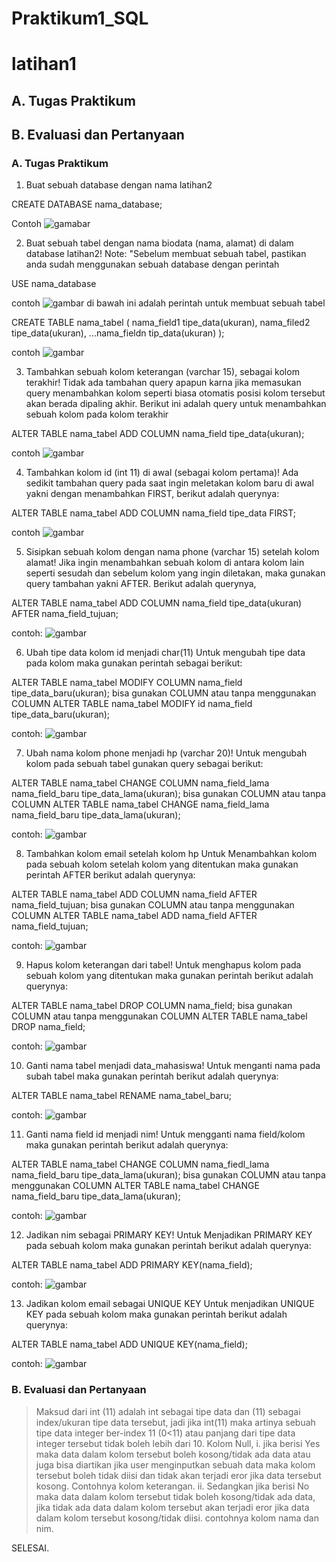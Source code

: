 # Praktikum1_SQL

# latihan1

## A. Tugas Praktikum
## B. Evaluasi dan Pertanyaan 

### A. Tugas Praktikum

1. Buat sebuah database dengan nama latihan2

CREATE DATABASE nama_database;

Contoh
![gamabar](image/create%20latihan2.png)

2. Buat sebuah tabel dengan nama biodata (nama, alamat) di dalam database latihan2!
Note: "Sebelum membuat sebuah tabel, pastikan anda sudah menggunakan sebuah database dengan perintah

USE nama_database

contoh
![gambar](image/USE%20database.png)
di bawah ini adalah perintah untuk membuat sebuah tabel

CREATE TABLE nama_tabel (
    nama_field1 tipe_data(ukuran),
    nama_filed2 tipe_data(ukuran),
    ...nama_fieldn tip_data(ukuran)
    );

contoh
![gambar](image/CREATE%20TABLE%20biodata.png)

3. Tambahkan sebuah kolom keterangan (varchar 15), sebagai kolom terakhir!
Tidak ada tambahan query apapun karna jika memasukan query menambahkan kolom seperti biasa otomatis posisi kolom tersebut akan berada dipaling akhir. Berikut ini adalah query untuk menambahkan sebuah kolom pada kolom terakhir

ALTER TABLE nama_tabel ADD COLUMN nama_field tipe_data(ukuran);

contoh
![gambar](image/add%20keterangan.png)

4. Tambahkan kolom id (int 11) di awal (sebagai kolom pertama)! Ada sedikit tambahan query pada saat ingin meletakan kolom baru di awal yakni dengan menambahkan FIRST, berikut adalah querynya:

ALTER TABLE nama_tabel ADD COLUMN nama_field tipe_data FIRST;

contoh
![gambar](image/add%20id.png)

5. Sisipkan sebuah kolom dengan nama phone (varchar 15) setelah kolom alamat!
Jika ingin menambahkan sebuah kolom di antara kolom lain seperti sesudah dan sebelum kolom yang ingin diletakan, maka gunakan query tambahan yakni AFTER. Berikut adalah querynya,

ALTER TABLE nama_tabel ADD COLUMN nama_field tipe_data(ukuran) AFTER nama_field_tujuan;

contoh:
![gambar](image/add%20phone.png)

6. Ubah tipe data kolom id menjadi char(11)
Untuk mengubah tipe data pada kolom maka gunakan perintah sebagai berikut:

ALTER TABLE nama_tabel MODIFY COLUMN nama_field tipe_data_baru(ukuran);
bisa gunakan COLUMN atau tanpa menggunakan COLUMN
ALTER TABLE nama_tabel MODIFY id nama_field tipe_data_baru(ukuran);

contoh:
![gambar](image/MODIFY%20id.png)

7. Ubah nama kolom phone menjadi hp (varchar 20)!
Untuk mengubah kolom pada sebuah tabel gunakan query sebagai berikut:

ALTER TABLE nama_tabel CHANGE COLUMN nama_field_lama nama_field_baru tipe_data_lama(ukuran);
bisa gunakan COLUMN atau tanpa COLUMN
ALTER TABLE nama_tabel CHANGE nama_field_lama nama_field_baru tipe_data_lama(ukuran);

contoh:
![gambar](image/MODIFY%20phone%20to%20hp.png)

8. Tambahkan kolom email setelah kolom hp
Untuk Menambahkan kolom pada sebuah kolom setelah kolom yang ditentukan maka gunakan perintah AFTER berikut adalah querynya:

ALTER TABLE nama_tabel ADD COLUMN nama_field AFTER nama_field_tujuan;
bisa gunakan COLUMN atau tanpa menggunakan COLUMN
ALTER TABLE nama_tabel ADD nama_field AFTER nama_field_tujuan;

contoh:
![gambar](image/add%20email.png)

9. Hapus kolom keterangan dari tabel! Untuk menghapus kolom pada sebuah kolom yang ditentukan maka gunakan perintah berikut adalah querynya:

ALTER TABLE nama_tabel DROP COLUMN nama_field;
bisa gunakan COLUMN atau tanpa menggunakan COLUMN
ALTER TABLE nama_tabel DROP nama_field;

contoh:
![gambar](image/DROP%20keterangan.png)

10. Ganti nama tabel menjadi data_mahasiswa!
Untuk menganti nama pada subah tabel maka gunakan perintah berikut adalah querynya:

ALTER TABLE nama_tabel RENAME nama_tabel_baru;

contoh:
![gambar](image/RENAME%20TABLE%20biodata.png)

11. Ganti nama field id menjadi nim!
Untuk mengganti nama field/kolom maka gunakan perintah berikut adalah querynya:

ALTER TABLE nama_tabel CHANGE COLUMN nama_fiedl_lama
nama_field_baru tipe_data_lama(ukuran);
bisa gunakan COLUMN atau tanpa menggunakan COLUMN 
ALTER TABLE nama_tabel CHANGE nama_field_baru tipe_data_lama(ukuran);

contoh:
![gambar](image/CHANGE%20id%20.png)

12. Jadikan nim sebagai PRIMARY KEY!
Untuk Menjadikan PRIMARY KEY pada sebuah kolom maka gunakan perintah berikut adalah querynya:

ALTER TABLE nama_tabel ADD PRIMARY KEY(nama_field);

contoh:
![gambar](image/PRIMARY%20KEY.png)

13. Jadikan kolom email sebagai UNIQUE KEY
Untuk menjadikan UNIQUE KEY pada sebuah kolom maka gunakan perintah berikut adalah querynya:

ALTER TABLE nama_tabel ADD UNIQUE KEY(nama_field);

contoh:
![gambar](image/UNIQUE%20KEY.png)

### B.  Evaluasi dan Pertanyaan
>Maksud dari int (11) adalah int sebagai tipe data dan (11) sebagai index/ukuran tipe data tersebut, jadi jika int(11) maka artinya sebuah tipe data integer ber-index 11 (0<11) atau panjang dari tipe data integer tersebut tidak boleh lebih dari 10.
>Kolom Null,
    i. jika berisi Yes maka data dalam kolom tersebut boleh kosong/tidak ada data atau juga bisa diartikan jika user menginputkan sebuah data maka kolom tersebut boleh tidak diisi dan tidak akan terjadi eror jika data tersebut kosong. Contohnya kolom keterangan.
    ii. Sedangkan jika berisi No maka data dalam kolom tersebut tidak boleh kosong/tidak ada data, jika tidak ada data dalam kolom tersebut akan terjadi eror jika data dalam kolom tersebut kosong/tidak diisi. contohnya kolom nama dan nim.

SELESAI.
